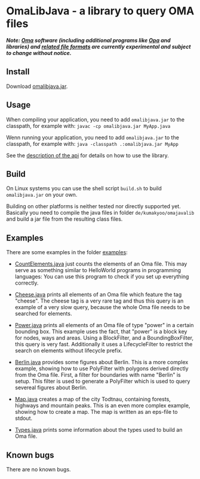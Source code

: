 # OmaLibJava - a library to query OMA files

***Note: [Oma](https://github.com/kumakyoo42/Oma) software (including
additional programs like [Opa](https://github.com/kumakyoo42/Opa) and
libraries) and [related file
formats](https://github.com/kumakyoo42/oma-file-formats) are currently
experimental and subject to change without notice.***

## Install

Download [omalibjava.jar](/omalibjava.jar).

## Usage

When compiling your application, you need to add `omalibjava.jar` to the
classpath, for example with: `javac -cp omalibjava.jar MyApp.java`

Wenn running your application, you need to add `omalibjava.jar` to the
classpath, for example with: `java -classpath .:omalibjava.jar MyApp`

See the [description of the api](/api/API.md) for details on how to use
the library.

## Build

On Linux systems you can use the shell script `build.sh` to build
`omalibjava.jar` on your own.

Building on other platforms is neither tested nor directly supported
yet. Basically you need to compile the java files in folder
`de/kumakyoo/omajavalib` and build a jar file from the resulting class
files.

## Examples

There are some examples in the folder [examples](/examples):

* [CountElements.java](/examples/CountElements.java) just counts the
elements of an Oma file. This may serve as something similar to
HelloWorld programs in programming languages: You can use this program
to check if you set up everything correctly.

* [Cheese.java](/examples/Cheese.java) prints all elements of an Oma
file which feature the tag "cheese". The cheese tag is a very rare tag
and thus this query is an example of a very slow query, because the
whole Oma file needs to be searched for elements.

* [Power.java](examples/Power.java) prints all elements of an Oma file
of type "power" in a certain bounding box. This example uses the fact,
that "power" is a block key for nodes, ways and areas. Using a
BlockFilter, and a BoundingBoxFilter, this query is very fast.
Additionally it uses a LifecycleFilter to restrict the search on
elements without lifecycle prefix.

* [Berlin.java](examples/Berlin.java) provides some figures about
Berlin. This is a more complex example, showing how to use PolyFilter
with polygons derived directly from the Oma file. First, a filter for
boundaries with name "Berlin" is setup. This filter is used to
generate a PolyFilter which is used to query severeal figures about
Berlin.

* [Map.java](examples/Map.java) creates a map of the city Todtnau,
containing forests, highways and mountain peaks. This is an even more
complex example, showing how to create a map. The map is written as an
eps-file to stdout.

* [Types.java](examples/Types.java) prints some information about the
types used to build an Oma file.

## Known bugs

There are no known bugs.
